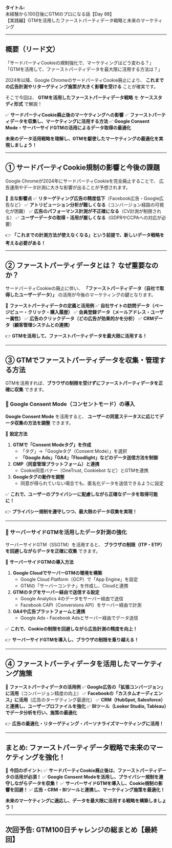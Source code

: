 **タイトル:**\
未経験から100日後にGTMのプロになる話【Day 88】\
【実践編】GTMを活用したファーストパーティデータ戦略と未来のマーケティング

---

## **概要（リード文）**

「サードパーティCookieの規制強化で、マーケティングはどう変わる？」
「GTMを活用して、ファーストパーティデータを最大限に活用する方法は？」

2024年以降、Google ChromeのサードパーティCookie廃止により、
**これまでの広告計測やリターゲティング施策が大きく影響を受ける** ことが確実です。

そこで今回は、 **GTMを活用したファーストパーティデータ戦略** を **ケーススタディ形式** で解説！

✅ **サードパーティCookie廃止後のマーケティングへの影響**
✅ **ファーストパーティデータを収集し、マーケティングに活用する方法**
✅ **Google Consent Mode・サーバーサイドGTMの活用によるデータ取得の最適化**

**未来のデータ活用戦略を理解し、GTMを駆使したマーケティングの最適化を実現しましょう！**

---

## **① サードパーティCookie規制の影響と今後の課題**

Google Chromeが2024年にサードパーティCookieを完全廃止することで、
広告運用やデータ計測に大きな影響が出ることが予想されます。

📌 **主な影響点**
✅ **リターゲティング広告の精度低下**（Facebook広告・Google広告など）
✅ **アトリビューション分析が難しくなる**（コンバージョン経路の可視化が困難）
✅ **広告のパフォーマンス計測が不正確になる**（CV計測が制限される）
✅ **ユーザーデータの取得・活用が厳しくなる**（GDPRやCCPAへの対応が必要）

👉 **「これまでの計測方法が使えなくなる」という前提で、新しいデータ戦略を考える必要がある！**

---

## **② ファーストパーティデータとは？ なぜ重要なのか？**

サードパーティCookieの廃止に伴い、
**「ファーストパーティデータ（自社で取得したユーザーデータ）」** の活用が今後のマーケティングの鍵となります。

📌 **ファーストパーティデータの定義と活用例**
✅ **自社サイトの訪問データ（ページビュー・クリック・購入履歴）**
✅ **会員登録データ（メールアドレス・ユーザー属性）**
✅ **広告のクリックデータ（どの広告が効果的かを分析）**
✅ **CRMデータ（顧客管理システムとの連携）**

👉 **GTMを活用して、ファーストパーティデータを最大限に活用する！**

---

## **③ GTMでファーストパーティデータを収集・管理する方法**

GTMを活用すれば、**ブラウザの制限を受けずにファーストパーティデータを正確に収集** できます。

### **🔹 Google Consent Mode（コンセントモード）の導入**

**Google Consent Mode** を活用すると、
**ユーザーの同意ステータスに応じてデータ収集の方法を調整** できます。

📌 **設定方法**
1. **GTMで「Consent Modeタグ」を作成**
   - 「タグ」→「Googleタグ（Consent Mode）」を選択
   - **「Google Ads」「GA4」「Floodlight」などのデータ送信方法を制御**
2. **CMP（同意管理プラットフォーム）と連携**
   - Cookie同意バナー（OneTrust, Cookiebot など）とGTMを連携
3. **Googleタグの動作を調整**
   - 同意が得られていない場合でも、匿名化データを送信できるように設定

✅ **これで、ユーザーのプライバシーに配慮しながら正確なデータを取得可能に！**

👉 **プライバシー規制を遵守しつつ、最大限のデータ収集を実現！**

---

### **🔹 サーバーサイドGTMを活用したデータ計測の強化**

サーバーサイドGTM（SSGTM）を活用すると、
**ブラウザの制限（ITP・ETP）を回避しながらデータを正確に収集** できます。

📌 **サーバーサイドGTMの導入方法**
1. **Google CloudでサーバーGTMの環境を構築**
   - Google Cloud Platform（GCP）で「App Engine」を設定
   - GTMの「サーバーコンテナ」を作成し、Cloudと連携
2. **GTMのタグをサーバー経由で送信する設定**
   - Google Analytics 4のデータをサーバー経由で送信
   - Facebook CAPI（Conversions API）をサーバー経由で計測
3. **GA4や広告プラットフォームと連携**
   - Google Ads・Facebook Adsとサーバー経由でデータ送信

✅ **これで、Cookieの制限を回避しながら広告計測の精度を向上！**

👉 **サーバーサイドGTMを導入し、ブラウザの制限を乗り越える！**

---

## **④ ファーストパーティデータを活用したマーケティング施策**

📌 **ファーストパーティデータの活用例**
✅ **Google広告の「拡張コンバージョン」に活用**（コンバージョン精度の向上）
✅ **Facebookの「カスタムオーディエンス」に活用**（広告のターゲティング最適化）
✅ **CRM（HubSpot, Salesforce）と連携し、ユーザープロファイルを強化**
✅ **BIツール（Looker Studio, Tableau）でデータ分析を行い、施策の最適化**

👉 **広告の最適化・リターゲティング・パーソナライズマーケティングに活用！**

---

## **まとめ: ファーストパーティデータ戦略で未来のマーケティングを強化！**

📌 **今回のポイント:**
✅ **サードパーティCookie廃止後は、ファーストパーティデータの活用が必須！**
✅ **Google Consent Modeを活用し、プライバシー規制を遵守しながらデータを収集！**
✅ **サーバーサイドGTMを導入し、Cookie規制の影響を回避！**
✅ **広告・CRM・BIツールと連携し、マーケティング施策を最適化！**

**未来のマーケティングに適応し、データを最大限に活用する戦略を構築しましょう！**

---

## **次回予告: GTM100日チャレンジの総まとめ【最終回】**